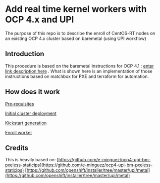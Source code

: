 # Add real time kernel workers with OCP 4.x and UPI

The purpose of this repo is to describe the enroll of CentOS-RT nodes on an existing OCP 4.x cluster based on baremetal (using UPI workflow)

## Introduction
This procedure is based on the baremetal instructions for OCP 4.1 : [enter link description here](https://docs.openshift.com/container-platform/4.1/installing/installing_bare_metal/installing-bare-metal.html) . What is shown here is an implementation of those instructions based on matchbox for PXE and terraform for automation.

## How does it work
[Pre-requisites](https://github.com/redhat-nfvpe/upi-rt/tree/master/prerequisites)

[Initial cluster deployment](https://github.com/redhat-nfvpe/upi-rt/tree/master/terraform/cluster)

[Kickstart generation](https://github.com/redhat-nfvpe/upi-rt/tree/master/kickstart)

[Enroll worker](https://github.com/redhat-nfvpe/upi-rt/tree/master/terraform/workers)

## Credits
This is heavily based on:
[https://github.com/e-minguez/ocp4-upi-bm-pxeless-staticips](https://github.com/e-minguez/ocp4-upi-bm-pxeless-staticips)
[https://github.com/openshift/installer/tree/master/upi/metal](https://github.com/openshift/installer/tree/master/upi/metal)
